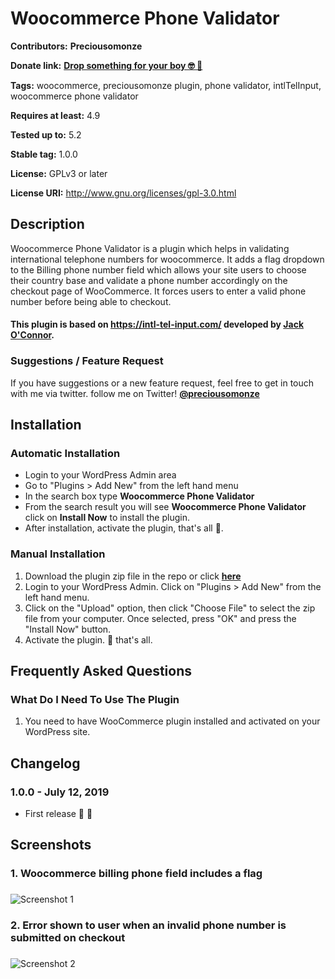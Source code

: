 # Woocommerce Phone Validator

**Contributors:** __Preciousomonze__

**Donate link:** <a href="https://rave.flutterwave.com/pay/preciousomonze" target="_blank">__Drop something for your boy 🤓 🥳__</a>

**Tags:** woocommerce, preciousomonze plugin, phone validator, intlTelInput, woocommerce phone validator

**Requires at least:** 4.9

**Tested up to:** 5.2

**Stable tag:** 1.0.0

**License:** GPLv3 or later

**License URI:** http://www.gnu.org/licenses/gpl-3.0.html

## Description

Woocommerce Phone Validator is a plugin which helps in validating international telephone numbers for woocommerce. It adds a flag dropdown to the Billing phone number field which allows your site users to choose their country base and validate a phone number accordingly on the checkout page of WooCommerce. It forces users to enter a valid phone number before being able to checkout.

#### This plugin is based on https://intl-tel-input.com/ developed by [Jack O'Connor](https://github.com/jackocnr/).

### Suggestions / Feature Request

If you have suggestions or a new feature request, feel free to get in touch with me via twitter. follow me on Twitter! **[@preciousomonze](https://twitter.com/preciousomonze)**


## Installation


### Automatic Installation
* 	Login to your WordPress Admin area
* 	Go to "Plugins > Add New" from the left hand menu
* 	In the search box type __Woocommerce Phone Validator__
*	From the search result you will see __Woocommerce Phone Validator__ click on __Install Now__ to install the plugin.
*	After installation, activate the plugin, that's all 🤗.


### Manual Installation
1. 	Download the plugin zip file in the repo or click [__here__](https://github.com/Preciousomonze/woocommerce-phone-validator/releases/download/1.0.0/woocommerce-phone-validator.zip)
2. 	Login to your WordPress Admin. Click on "Plugins > Add New" from the left hand menu.
3.  Click on the "Upload" option, then click "Choose File" to select the zip file from your computer. Once selected, press "OK" and press the "Install Now" button.
4.  Activate the plugin. 🤧 that's all.


## Frequently Asked Questions

### What Do I Need To Use The Plugin

1.	You need to have WooCommerce plugin installed and activated on your WordPress site.

## Changelog

### 1.0.0 - July 12, 2019
*   First release 🤗 🥳

## Screenshots ##

### 1. Woocommerce billing phone field includes a flag
###
![Screenshot 1](https://github.com/Preciousomonze/woocommerce-phone-validator/blob/master/assets/images/screenshot-1.PNG)


### 2. Error shown to user when an invalid phone number is submitted on checkout
###
![Screenshot 2](https://github.com/Preciousomonze/woocommerce-phone-validator/blob/master/assets/images/screenshot-2.PNG)

